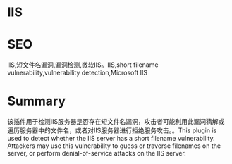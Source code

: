 # IIS
# SEO
IIS,短文件名漏洞,漏洞检测,微软IIS。IIS,short filename vulnerability,vulnerability detection,Microsoft IIS
# Summary
该插件用于检测IIS服务器是否存在短文件名漏洞，攻击者可能利用此漏洞猜解或遍历服务器中的文件名，或者对IIS服务器进行拒绝服务攻击。。This plugin is used to detect whether the IIS server has a short filename vulnerability. Attackers may use this vulnerability to guess or traverse filenames on the server, or perform denial-of-service attacks on the IIS server.
